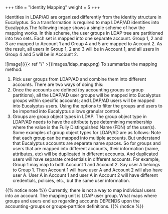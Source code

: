 +++
title = "Identity Mapping"
weight = 5
+++

Identities in LDAP/AD are organized differently from the identity structure in Eucalyptus. So a transformation is required to map LDAP/AD identities into Eucalyptus.The following image shows a simple scheme of how the mapping works. In this scheme, the user groups in LDAP tree are partitioned into two sets. Each set is mapped into one separate account. Group 1, 2 and 3 are mapped to Account 1 and Group 4 and 5 are mapped to Account 2. As the result, all users in Group 1, 2 and 3 will be in Account 1, and all users in Group 4 and 5 will be in Account 2. 


![image]({{< ref "/" >}}images/ldap_map.png)
To summarize the mapping method: 



1. Pick user groups from LDAP/AD and combine them into different accounts. There are two ways of doing this: 
1. Once the accounts are defined (by accounting groups or group partitions), all the LDAP/AD user groups will be mapped into Eucalyptus groups within specific accounts; and LDAP/AD users will be mapped into Eucalyptus users. Using the options to filter the groups and users to be imported into Eucalyptus allows granular control. 
1. Groups are group object types in LDAP. The group object type in LDAP/AD needs to have the attribute type determining membership where the value is the Fully Distinguished Name (FDN) of the user(s). Some examples of group object types for LDAP/AD are as follows: 
Note that each group can be mapped into multiple accounts. But understand that Eucalyptus accounts are separate name spaces. So for groups and users that are mapped into different accounts, their information (name, attributes, etc) will be duplicated in different accounts. And duplicated users will have separate credentials in different accounts. For example, Group 1 may map to both Account 1 and Account 2. Say user A belongs to Group 1. Then Account 1 will have user A and Account 2 will also have user A. User A in Account 1 and user A in Account 2 will have different credentials, policies, etc., but the same user information. 


{{% notice note %}}
Currently, there is not a way to map individual users into an account. The mapping unit is LDAP user group. What maps where groups and users end up regarding accounts DEPENDS upon the accounting-groups or groups-partition definitions. 
{{% /notice %}}
